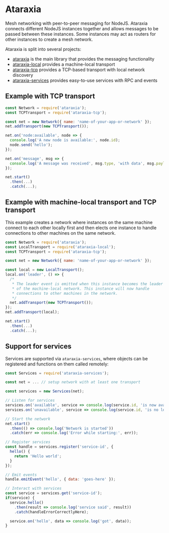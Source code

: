 # Ataraxia

Mesh networking with peer-to-peer messaging for NodeJS. Ataraxia connects
different NodeJS instances together and allows messages to be passed between
these instances. Some instances may act as routers for other instances to
create a mesh network.

Ataraxia is split into several projects:

* [ataraxia](packages/core) is the main library that provides the messaging functionality
* [ataraxia-local](packages/local) provides a machine-local transport
* [ataraxia-tcp](packages/tcp) provides a TCP-based transport with local network discovery
* [ataraxia-services](packages/services) provides easy-to-use services with RPC and events

## Example with TCP transport

```javascript
const Network = require('ataraxia');
const TCPTransport = require('ataraxia-tcp');

const net = new Network({ name: 'name-of-your-app-or-network' });
net.addTransport(new TCPTransport());

net.on('node:available', node => {
  console.log('A new node is available:', node.id);
  node.send('hello');
});

net.on('message', msg => {
  console.log('A message was received', msg.type, 'with data', msg.payload, 'from', msg.returnPath.id);
});

net.start()
  .then(...)
  .catch(...);
```

## Example with machine-local transport and TCP transport

This example creates a network where instances on the same machine connect to
each other locally first and then elects one instance to handle connections
to other machines on the same network.

```javascript
const Network = require('ataraxia');
const LocalTransport = require('ataraxia-local');
const TCPTransport = require('ataraxia-tcp');

const net = new Network({ name: 'name-of-your-app-or-network' });

const local = new LocalTransport();
local.on('leader', () => {
  /*
   * The leader event is emitted when this instance becomes the leader
   * of the machine-local network. This instance will now handle
   * connections to other machines in the network.
   */
  net.addTransport(new TCPTransport());
});
net.addTransport(local);

net.start()
  .then(...)
  .catch(...);
```

## Support for services

Services are supported via `ataraxia-services`, where objects can be registered
and functions on them called remotely:

```javascript
const Services = require('ataraxia-services');

const net = ... // setup network with at least one transport

const services = new Services(net);

// Listen for services
services.on('available', service => console.log(service.id, 'is now available'));
services.on('unavailable', service => console.log(service.id, 'is no longer available'));

// Start the network
net.start()
  .then(() => console.log('Network is started'))
  .catch(err => console.log('Error while starting:', err));

// Register services
const handle = services.register('service-id', {
  hello() {
    return 'Hello world';
  }
});

// Emit events
handle.emitEvent('hello', { data: 'goes-here' });

// Interact with services
const service = services.get('service-id');
if(service) {
  service.hello()
    .then(result => console.log('service said', result))
    .catch(handleErrorCorrectlyHere);

  service.on('hello', data => console.log('got', data));
}
```
